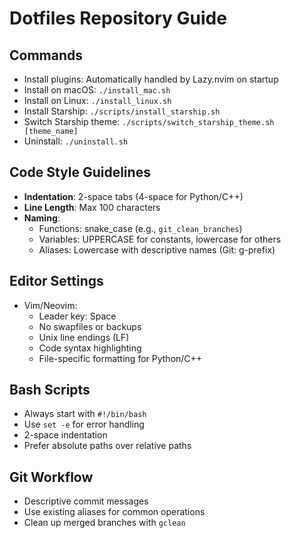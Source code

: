 # Dotfiles Repository Guide

## Commands
- Install plugins: Automatically handled by Lazy.nvim on startup
- Install on macOS: `./install_mac.sh`
- Install on Linux: `./install_linux.sh`
- Install Starship: `./scripts/install_starship.sh`
- Switch Starship theme: `./scripts/switch_starship_theme.sh [theme_name]`
- Uninstall: `./uninstall.sh`

## Code Style Guidelines
- **Indentation**: 2-space tabs (4-space for Python/C++)
- **Line Length**: Max 100 characters
- **Naming**:
  - Functions: snake_case (e.g., `git_clean_branches`)
  - Variables: UPPERCASE for constants, lowercase for others
  - Aliases: Lowercase with descriptive names (Git: g-prefix)

## Editor Settings
- Vim/Neovim:
  - Leader key: Space
  - No swapfiles or backups
  - Unix line endings (LF)
  - Code syntax highlighting
  - File-specific formatting for Python/C++

## Bash Scripts
- Always start with `#!/bin/bash`
- Use `set -e` for error handling
- 2-space indentation
- Prefer absolute paths over relative paths

## Git Workflow
- Descriptive commit messages
- Use existing aliases for common operations
- Clean up merged branches with `gclean`